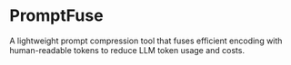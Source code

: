 # PromptFuse
A lightweight prompt compression tool that fuses efficient encoding with human-readable tokens to reduce LLM token usage and costs.
